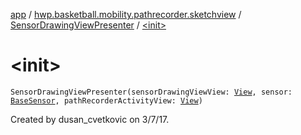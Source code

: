 [app](../../index.md) / [hwp.basketball.mobility.pathrecorder.sketchview](../index.md) / [SensorDrawingViewPresenter](index.md) / [&lt;init&gt;](.)

# &lt;init&gt;

`SensorDrawingViewPresenter(sensorDrawingViewView: `[`View`](../-sensor-drawing-view-view-contract/-view/index.md)`, sensor: `[`BaseSensor`](../../hwp.basketball.mobility.device.sensor/-base-sensor/index.md)`, pathRecorderActivityView: `[`View`](../../hwp.basketball.mobility.pathrecorder/-path-recorder-activity-contract/-view/index.md)`)`

Created by dusan_cvetkovic on 3/7/17.

